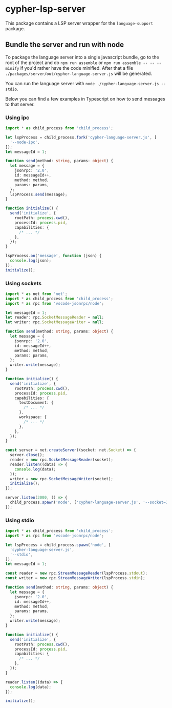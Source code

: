 # cypher-lsp-server

This package contains a LSP server wrapper for the `language-support` package.

## Bundle the server and run with node

To package the language server into a single javascript bundle, go to the root of the project and
do `npm run assemble` or `npm run assemble -- -- --minify` if you'd rather have the code minified.
After that a file `./packages/server/out/cypher-language-server.js` will be generated.

You can run the language server with `node ./cypher-language-server.js --stdio`.

Below you can find a few examples in Typescript on how to send messages to that server.

### Using ipc

```typescript
import * as child_process from 'child_process';

let lspProcess = child_process.fork('cypher-language-server.js', [
  '--node-ipc',
]);
let messageId = 1;

function send(method: string, params: object) {
  let message = {
    jsonrpc: '2.0',
    id: messageId++,
    method: method,
    params: params,
  };
  lspProcess.send(message);
}

function initialize() {
  send('initialize', {
    rootPath: process.cwd(),
    processId: process.pid,
    capabilities: {
      /* ... */
    },
  });
}

lspProcess.on('message', function (json) {
  console.log(json);
});
initialize();
```

### Using sockets

```typescript
import * as net from 'net';
import * as child_process from 'child_process';
import * as rpc from 'vscode-jsonrpc/node';

let messageId = 1;
let reader: rpc.SocketMessageReader = null;
let writer: rpc.SocketMessageWriter = null;

function send(method: string, params: object) {
  let message = {
    jsonrpc: '2.0',
    id: messageId++,
    method: method,
    params: params,
  };
  writer.write(message);
}

function initialize() {
  send('initialize', {
    rootPath: process.cwd(),
    processId: process.pid,
    capabilities: {
      textDocument: {
        /* ... */
      },
      workspace: {
        /* ... */
      },
    },
  });
}

const server = net.createServer((socket: net.Socket) => {
  server.close();
  reader = new rpc.SocketMessageReader(socket);
  reader.listen((data) => {
    console.log(data);
  });
  writer = new rpc.SocketMessageWriter(socket);
  initialize();
});

server.listen(3000, () => {
  child_process.spawn('node', ['cypher-language-server.js', '--socket=3000']);
});
```

### Using stdio

```typescript
import * as child_process from 'child_process';
import * as rpc from 'vscode-jsonrpc/node';

let lspProcess = child_process.spawn('node', [
  'cypher-language-server.js',
  '--stdio',
]);
let messageId = 1;

const reader = new rpc.StreamMessageReader(lspProcess.stdout);
const writer = new rpc.StreamMessageWriter(lspProcess.stdin);

function send(method: string, params: object) {
  let message = {
    jsonrpc: '2.0',
    id: messageId++,
    method: method,
    params: params,
  };
  writer.write(message);
}

function initialize() {
  send('initialize', {
    rootPath: process.cwd(),
    processId: process.pid,
    capabilities: {
      /* ... */
    },
  });
}

reader.listen((data) => {
  console.log(data);
});

initialize();
```
